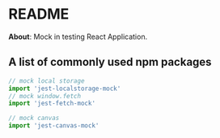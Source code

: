 # README

**About**: Mock in testing React Application.

## A list of commonly used npm packages

```ts
// mock local storage
import 'jest-localstorage-mock'
// mock window.fetch
import 'jest-fetch-mock'

// mock canvas
import 'jest-canvas-mock'
```
